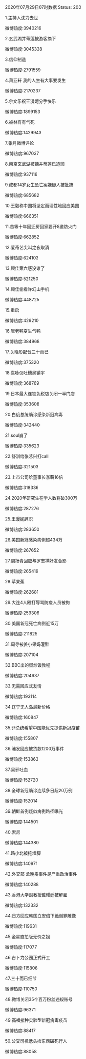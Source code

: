 2020年07月29日07时数据
Status: 200

1.主持人沈力去世

微博热度:3940216

2.玄武湖并蒂莲被游客摘下

微博热度:3045338

3.信仰制造

微博热度:2791559

4.萧亚轩 我的人生有大事要发生

微博热度:2170237

5.余文乐祝王漫妮分手快乐

微博热度:1899153

6.被林有有气死

微博热度:1429943

7.张月微博评论

微博热度:967037

8.南京玄武湖被摘并蒂莲已追回

微博热度:937116

9.成都14岁女生坠亡案嫌疑人被批捕

微博热度:685682

10.王毅称中国将坚定而理性地回应美国

微博热度:666351

11.苦等十年回迁房回家要开8道防火门

微博热度:662852

12.爱奇艺尖叫之夜取消

微博热度:624103

13.顾佳第六感没谁了

微博热度:521250

14.顾佳偷看许幻山手机

微博热度:448725

15.重启

微博热度:429210

16.唐老鸭变生气鸭

微博热度:384968

17.关晓彤配音三十而已

微博热度:375320

18.袁咏仪吐槽吴镇宇

微博热度:368769

19.日本最大连锁免税店关闭一半门店

微博热度:353608

20.白俄总统确诊感染新冠病毒

微博热度:342440

21.soul崩了

微博热度:335623

22.舒淇给张艺兴打call

微博热度:321503

23.上市公司给董事长涨薪16倍

微博热度:318336

24.2020年研究生在学人数将破300万

微博热度:287276

25.王漫妮辞职

微博热度:283650

26.美国新冠感染病例超434万

微博热度:267652

27.周扬青回应与罗志祥好友合影

微博热度:265419

28.苹果蕉

微博热度:262681

29.大连4人殴打辱骂防疫人员被拘

微博热度:259306

30.美国新冠死亡病例近15万

微博热度:211825

31.周寻被姜小果妈灌醉

微博热度:207104

32.BBC出的蛋炒饭教程

微博热度:204637

33.无需回应式友情

微博热度:193114

34.辽宁无人岛最新价格

微博热度:160847

35.菲总统希望中国能优先提供新冠疫苗

微博热度:155807

36.浦发回应被贷款1200万事件

微博热度:153863

37.吴邪吐血

微博热度:152720

38.全球新冠确诊连续多日超20万例

微博热度:152014

39.朝鲜首例疑似病例路径曝光

微博热度:144501

40.索尼

微博热度:144380

41.路小北被挖墙脚

微博热度:140971

42.外交部 孟晚舟事件是严重政治事件

微博热度:140288

43.香港大学副教授戴耀廷被解雇

微博热度:132332

44.日方回应韩国立安倍下跪谢罪雕像

微博热度:119631

45.金星直拍版无价之姐

微博热度:117077

46.吉卜力公园正式开工

微博热度:115806

47.三十而已细节

微博热度:110750

48.微博关闭35个百万粉丝违规账号

微博热度:96371

49.高福接种实验型新冠病毒疫苗

微博热度:88417

50.公交司机低头捡东西碾死行人

微博热度:88058

